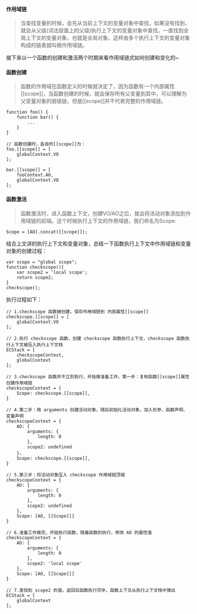 
#### 作用域链
> 当查找变量的时候，会先从当前上下文的变量对象中查找，如果没有找到，就会从父级(词法层面上的父级)执行上下文的变量对象中查找，一直找到全局上下文的变量对象，也就是全局对象。这样由多个执行上下文的变量对象构成的链表就叫做作用域链。

接下来以一个函数的创建和激活两个时期来看作用域链式如何创建和变化的~

#### 函数创建
> 函数的作用域在函数定义的时候就决定了，因为函数有一个内部属性[[scope]]，当函数创建的时候，就会保存所有父变量到其中，可以理解为父变量对象的层级链，但是[[scope]]并不代表完整的作用域链。


```
function foo() {
    function bar() {
        ...
    }
}

// 函数创建时，各自的[[scope]]为：
foo.[[scope]] = [
    globalContext.VO
];

bar.[[scope]] = [
    fooContext.AO,
    globalContext.VO
];
```

#### 函数激活
> 函数激活时，进入函数上下文，创建VO/AO之后，就会将活动对象添加到作用域链的前端。这个时候执行上下文的作用域链，我们命名为Scope:

```
Scope = [AO].concat([[scope]]);
```

结合上文讲的执行上下文和变量对象，总结一下函数执行上下文中作用域链和变量对象的创建过程：

```
var scope = "global scope";
function checkscope(){
    var scope2 = 'local scope';
    return scope2;
}
checkscope();
```
执行过程如下：

```
// 1.checkscope 函数被创建，保存作用域链到 内部属性[[scope]]
checkscope.[[scope]] = [
    globalContext.VO
];

// 2.执行 checkscope 函数，创建 checkscope 函数执行上下文，checkscope 函数执行上下文被压入执行上下文栈
ECStack = [
    checkscopeContext,
    globalContext
];

// 3.checkscope 函数并不立刻执行，开始做准备工作，第一步：复制函数[[scope]]属性创建作用域链
checkscopeContext = {
    Scope: checkscope.[[scope]],
}

// 4.第二步：用 arguments 创建活动对象，随后初始化活动对象，加入形参、函数声明、变量声明
checkscopeContext = {
    AO: {
        arguments: {
            length: 0
        },
        scope2: undefined
    }，
    Scope: checkscope.[[scope]],
}

// 5.第三步：将活动对象压入 checkscope 作用域链顶端
checkscopeContext = {
    AO: {
        arguments: {
            length: 0
        },
        scope2: undefined
    },
    Scope: [AO, [[Scope]]]
}

// 6.准备工作做完，开始执行函数，随着函数的执行，修改 AO 的属性值
checkscopeContext = {
    AO: {
        arguments: {
            length: 0
        },
        scope2: 'local scope'
    },
    Scope: [AO, [[Scope]]]
}

// 7.查找到 scope2 的值，返回后函数执行完毕，函数上下文从执行上下文栈中弹出
ECStack = [
    globalContext
];
```

